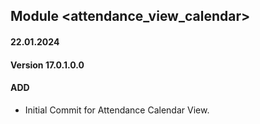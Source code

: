 ## Module <attendance_view_calendar>
#### 22.01.2024
#### Version 17.0.1.0.0
#### ADD
- Initial Commit for Attendance Calendar View.
